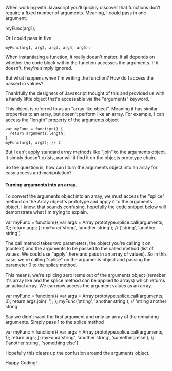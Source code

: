 When working with Javascript you'll quickly discover that functions don't require a fixed number of arguments. Meaning, I could pass in one argument:

  myFunc(arg1);

Or I could pass in five:
  
    myFunc(arg1, arg2, arg3, arg4, arg5);
    
When instantiating a function, it really doesn't matter. It all depends on whether the code block within the function accesses the arguments. If it doesn't, they're simply ignored.

But what happens when I'm writing the function? How do I access the passed in values? 

Thankfully the designers of Javascript thought of this and provided us with a handy little object that's accessable via the "arguments" keyword.

This object is referred to as an "array like object". Meaning it has similar properties to an array, but doesn't perform like an array. For example, I can access the "length" property of the arguments object
  
    var myFunc = function() {
      return arguments.length;
    }
    myFunc(arg1, arg2); // 2
    
But I can't apply standard array methods like "join" to the arguments object. It simply doesn't exists, nor will it find it on the objects prototype chain.

So the question is, how can I turn the arguments object into an array for easy access and manipulation?

#### Turning arguments into an array.

To convert the arguments object into an array, we must access the "splice" method on the Array object's prototype and apply it to the arguments object. I know, that sounds confusing, hopefully the code snippet below will demonstrate what I'm trying to explain.

  var myFunc = function(){
      var args = Array.prototype.splice.call(arguments, 0);
      return args;
    };
    myFunc('string', 'another string'); // ['string', 'another string']
    
The call method takes two parameters, the object you're calling it on (context) and the arguments to be passed to the called method (list of values. We could use "apply" here and pass in an array of values). So in this case, we're calling "splice" on the arguments object and passing the parameter 0 to the splice method. 

This means, we're splicing zero items out of the arguments object (remeber, it's array like and the splice method can be applied to arrays) which returns an actual array. We can now access the argument values as an array.

  var myFunc = function(){
      var args = Array.prototype.splice.call(arguments, 0);
      return args.join(' ');
    };
    myFunc('string', 'another string'); // 'string another string'
    
Say we didn't want the first argument and only an array of the remaining arguments. Simply pass 1 to the splice method

  var myFunc = function(){
      var args = Array.prototype.splice.call(arguments, 1);
      return args;
    };
    myFunc('string', 'another string', 'something else');
    // ['another string', 'something else']
    
Hopefully this clears up the confusion around the arguments object. 

Happy Coding!